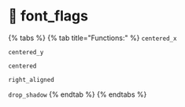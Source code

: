 # 📜 font\_flags

{% tabs %}
{% tab title="Functions:" %}
`centered_x`

`centered_y`

`centered`

`right_aligned`

`drop_shadow`
{% endtab %}
{% endtabs %}
